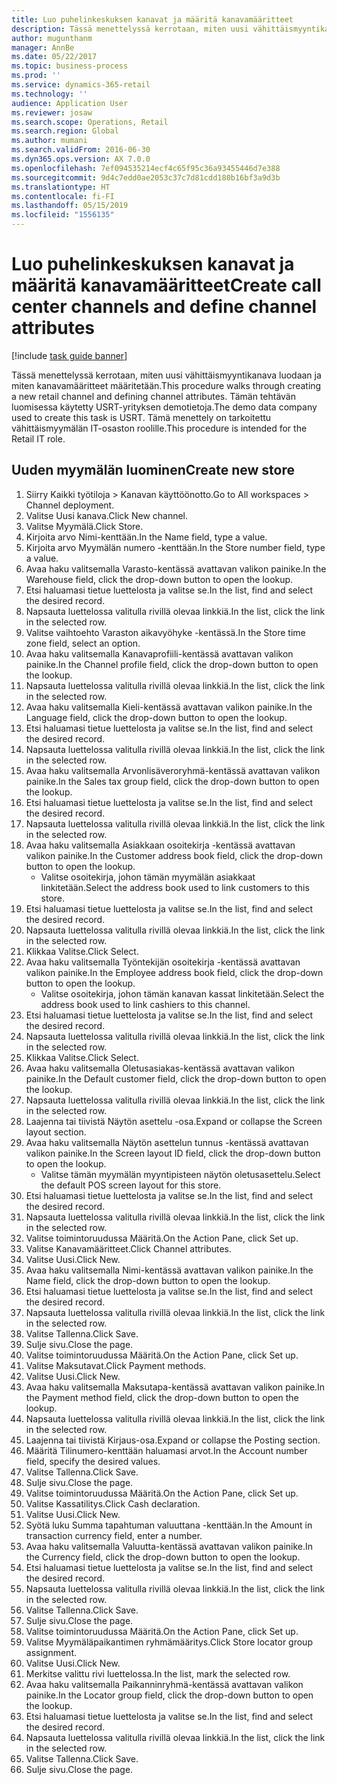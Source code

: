 ```yaml
---
title: Luo puhelinkeskuksen kanavat ja määritä kanavamääritteet
description: Tässä menettelyssä kerrotaan, miten uusi vähittäismyyntikanava luodaan ja miten kanavamääritteet määritetään.
author: mugunthanm
manager: AnnBe
ms.date: 05/22/2017
ms.topic: business-process
ms.prod: ''
ms.service: dynamics-365-retail
ms.technology: ''
audience: Application User
ms.reviewer: josaw
ms.search.scope: Operations, Retail
ms.search.region: Global
ms.author: mumani
ms.search.validFrom: 2016-06-30
ms.dyn365.ops.version: AX 7.0.0
ms.openlocfilehash: 7ef094535214ecf4c65f95c36a93455446d7e388
ms.sourcegitcommit: 9d4c7edd0ae2053c37c7d81cdd180b16bf3a9d3b
ms.translationtype: HT
ms.contentlocale: fi-FI
ms.lasthandoff: 05/15/2019
ms.locfileid: "1556135"
---
```

# <a name="create-call-center-channels-and-define-channel-attributes"></a><span data-ttu-id="66137-103">Luo puhelinkeskuksen kanavat ja määritä kanavamääritteet</span><span class="sxs-lookup"><span data-stu-id="66137-103">Create call center channels and define channel attributes</span></span>

[!include [task guide banner](../includes/task-guide-banner.md)]

<span data-ttu-id="66137-104">Tässä menettelyssä kerrotaan, miten uusi vähittäismyyntikanava luodaan ja miten kanavamääritteet määritetään.</span><span class="sxs-lookup"><span data-stu-id="66137-104">This procedure walks through creating a new retail channel and defining channel attributes.</span></span> <span data-ttu-id="66137-105">Tämän tehtävän luomisessa käytetty USRT-yrityksen demotietoja.</span><span class="sxs-lookup"><span data-stu-id="66137-105">The demo data company used to create this task is USRT.</span></span> <span data-ttu-id="66137-106">Tämä menettely on tarkoitettu vähittäismyymälän IT-osaston roolille.</span><span class="sxs-lookup"><span data-stu-id="66137-106">This procedure is intended for the Retail IT role.</span></span>


## <a name="create-new-store"></a><span data-ttu-id="66137-107">Uuden myymälän luominen</span><span class="sxs-lookup"><span data-stu-id="66137-107">Create new store</span></span>
1. <span data-ttu-id="66137-108">Siirry Kaikki työtiloja > Kanavan käyttöönotto.</span><span class="sxs-lookup"><span data-stu-id="66137-108">Go to All workspaces > Channel deployment.</span></span>
2. <span data-ttu-id="66137-109">Valitse Uusi kanava.</span><span class="sxs-lookup"><span data-stu-id="66137-109">Click New channel.</span></span>
3. <span data-ttu-id="66137-110">Valitse Myymälä.</span><span class="sxs-lookup"><span data-stu-id="66137-110">Click Store.</span></span>
4. <span data-ttu-id="66137-111">Kirjoita arvo Nimi-kenttään.</span><span class="sxs-lookup"><span data-stu-id="66137-111">In the Name field, type a value.</span></span>
5. <span data-ttu-id="66137-112">Kirjoita arvo Myymälän numero -kenttään.</span><span class="sxs-lookup"><span data-stu-id="66137-112">In the Store number field, type a value.</span></span>
6. <span data-ttu-id="66137-113">Avaa haku valitsemalla Varasto-kentässä avattavan valikon painike.</span><span class="sxs-lookup"><span data-stu-id="66137-113">In the Warehouse field, click the drop-down button to open the lookup.</span></span>
7. <span data-ttu-id="66137-114">Etsi haluamasi tietue luettelosta ja valitse se.</span><span class="sxs-lookup"><span data-stu-id="66137-114">In the list, find and select the desired record.</span></span>
8. <span data-ttu-id="66137-115">Napsauta luettelossa valitulla rivillä olevaa linkkiä.</span><span class="sxs-lookup"><span data-stu-id="66137-115">In the list, click the link in the selected row.</span></span>
9. <span data-ttu-id="66137-116">Valitse vaihtoehto Varaston aikavyöhyke -kentässä.</span><span class="sxs-lookup"><span data-stu-id="66137-116">In the Store time zone field, select an option.</span></span>
10. <span data-ttu-id="66137-117">Avaa haku valitsemalla Kanavaprofiili-kentässä avattavan valikon painike.</span><span class="sxs-lookup"><span data-stu-id="66137-117">In the Channel profile field, click the drop-down button to open the lookup.</span></span>
11. <span data-ttu-id="66137-118">Napsauta luettelossa valitulla rivillä olevaa linkkiä.</span><span class="sxs-lookup"><span data-stu-id="66137-118">In the list, click the link in the selected row.</span></span>
12. <span data-ttu-id="66137-119">Avaa haku valitsemalla Kieli-kentässä avattavan valikon painike.</span><span class="sxs-lookup"><span data-stu-id="66137-119">In the Language field, click the drop-down button to open the lookup.</span></span>
13. <span data-ttu-id="66137-120">Etsi haluamasi tietue luettelosta ja valitse se.</span><span class="sxs-lookup"><span data-stu-id="66137-120">In the list, find and select the desired record.</span></span>
14. <span data-ttu-id="66137-121">Napsauta luettelossa valitulla rivillä olevaa linkkiä.</span><span class="sxs-lookup"><span data-stu-id="66137-121">In the list, click the link in the selected row.</span></span>
15. <span data-ttu-id="66137-122">Avaa haku valitsemalla Arvonlisäveroryhmä-kentässä avattavan valikon painike.</span><span class="sxs-lookup"><span data-stu-id="66137-122">In the Sales tax group field, click the drop-down button to open the lookup.</span></span>
16. <span data-ttu-id="66137-123">Etsi haluamasi tietue luettelosta ja valitse se.</span><span class="sxs-lookup"><span data-stu-id="66137-123">In the list, find and select the desired record.</span></span>
17. <span data-ttu-id="66137-124">Napsauta luettelossa valitulla rivillä olevaa linkkiä.</span><span class="sxs-lookup"><span data-stu-id="66137-124">In the list, click the link in the selected row.</span></span>
18. <span data-ttu-id="66137-125">Avaa haku valitsemalla Asiakkaan osoitekirja -kentässä avattavan valikon painike.</span><span class="sxs-lookup"><span data-stu-id="66137-125">In the Customer address book field, click the drop-down button to open the lookup.</span></span>
    * <span data-ttu-id="66137-126">Valitse osoitekirja, johon tämän myymälän asiakkaat linkitetään.</span><span class="sxs-lookup"><span data-stu-id="66137-126">Select the address book used to link customers to this store.</span></span>  
19. <span data-ttu-id="66137-127">Etsi haluamasi tietue luettelosta ja valitse se.</span><span class="sxs-lookup"><span data-stu-id="66137-127">In the list, find and select the desired record.</span></span>
20. <span data-ttu-id="66137-128">Napsauta luettelossa valitulla rivillä olevaa linkkiä.</span><span class="sxs-lookup"><span data-stu-id="66137-128">In the list, click the link in the selected row.</span></span>
21. <span data-ttu-id="66137-129">Klikkaa Valitse.</span><span class="sxs-lookup"><span data-stu-id="66137-129">Click Select.</span></span>
22. <span data-ttu-id="66137-130">Avaa haku valitsemalla Työntekijän osoitekirja -kentässä avattavan valikon painike.</span><span class="sxs-lookup"><span data-stu-id="66137-130">In the Employee address book field, click the drop-down button to open the lookup.</span></span>
    * <span data-ttu-id="66137-131">Valitse osoitekirja, johon tämän kanavan kassat linkitetään.</span><span class="sxs-lookup"><span data-stu-id="66137-131">Select the address book used to link cashiers to this channel.</span></span>  
23. <span data-ttu-id="66137-132">Etsi haluamasi tietue luettelosta ja valitse se.</span><span class="sxs-lookup"><span data-stu-id="66137-132">In the list, find and select the desired record.</span></span>
24. <span data-ttu-id="66137-133">Napsauta luettelossa valitulla rivillä olevaa linkkiä.</span><span class="sxs-lookup"><span data-stu-id="66137-133">In the list, click the link in the selected row.</span></span>
25. <span data-ttu-id="66137-134">Klikkaa Valitse.</span><span class="sxs-lookup"><span data-stu-id="66137-134">Click Select.</span></span>
26. <span data-ttu-id="66137-135">Avaa haku valitsemalla Oletusasiakas-kentässä avattavan valikon painike.</span><span class="sxs-lookup"><span data-stu-id="66137-135">In the Default customer field, click the drop-down button to open the lookup.</span></span>
27. <span data-ttu-id="66137-136">Napsauta luettelossa valitulla rivillä olevaa linkkiä.</span><span class="sxs-lookup"><span data-stu-id="66137-136">In the list, click the link in the selected row.</span></span>
28. <span data-ttu-id="66137-137">Laajenna tai tiivistä Näytön asettelu -osa.</span><span class="sxs-lookup"><span data-stu-id="66137-137">Expand or collapse the Screen layout section.</span></span>
29. <span data-ttu-id="66137-138">Avaa haku valitsemalla Näytön asettelun tunnus -kentässä avattavan valikon painike.</span><span class="sxs-lookup"><span data-stu-id="66137-138">In the Screen layout ID field, click the drop-down button to open the lookup.</span></span>
    * <span data-ttu-id="66137-139">Valitse tämän myymälän myyntipisteen näytön oletusasettelu.</span><span class="sxs-lookup"><span data-stu-id="66137-139">Select the default POS screen layout for this store.</span></span>  
30. <span data-ttu-id="66137-140">Etsi haluamasi tietue luettelosta ja valitse se.</span><span class="sxs-lookup"><span data-stu-id="66137-140">In the list, find and select the desired record.</span></span>
31. <span data-ttu-id="66137-141">Napsauta luettelossa valitulla rivillä olevaa linkkiä.</span><span class="sxs-lookup"><span data-stu-id="66137-141">In the list, click the link in the selected row.</span></span>
32. <span data-ttu-id="66137-142">Valitse toimintoruudussa Määritä.</span><span class="sxs-lookup"><span data-stu-id="66137-142">On the Action Pane, click Set up.</span></span>
33. <span data-ttu-id="66137-143">Valitse Kanavamääritteet.</span><span class="sxs-lookup"><span data-stu-id="66137-143">Click Channel attributes.</span></span>
34. <span data-ttu-id="66137-144">Valitse Uusi.</span><span class="sxs-lookup"><span data-stu-id="66137-144">Click New.</span></span>
35. <span data-ttu-id="66137-145">Avaa haku valitsemalla Nimi-kentässä avattavan valikon painike.</span><span class="sxs-lookup"><span data-stu-id="66137-145">In the Name field, click the drop-down button to open the lookup.</span></span>
36. <span data-ttu-id="66137-146">Etsi haluamasi tietue luettelosta ja valitse se.</span><span class="sxs-lookup"><span data-stu-id="66137-146">In the list, find and select the desired record.</span></span>
37. <span data-ttu-id="66137-147">Napsauta luettelossa valitulla rivillä olevaa linkkiä.</span><span class="sxs-lookup"><span data-stu-id="66137-147">In the list, click the link in the selected row.</span></span>
38. <span data-ttu-id="66137-148">Valitse Tallenna.</span><span class="sxs-lookup"><span data-stu-id="66137-148">Click Save.</span></span>
39. <span data-ttu-id="66137-149">Sulje sivu.</span><span class="sxs-lookup"><span data-stu-id="66137-149">Close the page.</span></span>
40. <span data-ttu-id="66137-150">Valitse toimintoruudussa Määritä.</span><span class="sxs-lookup"><span data-stu-id="66137-150">On the Action Pane, click Set up.</span></span>
41. <span data-ttu-id="66137-151">Valitse Maksutavat.</span><span class="sxs-lookup"><span data-stu-id="66137-151">Click Payment methods.</span></span>
42. <span data-ttu-id="66137-152">Valitse Uusi.</span><span class="sxs-lookup"><span data-stu-id="66137-152">Click New.</span></span>
43. <span data-ttu-id="66137-153">Avaa haku valitsemalla Maksutapa-kentässä avattavan valikon painike.</span><span class="sxs-lookup"><span data-stu-id="66137-153">In the Payment method field, click the drop-down button to open the lookup.</span></span>
44. <span data-ttu-id="66137-154">Napsauta luettelossa valitulla rivillä olevaa linkkiä.</span><span class="sxs-lookup"><span data-stu-id="66137-154">In the list, click the link in the selected row.</span></span>
45. <span data-ttu-id="66137-155">Laajenna tai tiivistä Kirjaus-osa.</span><span class="sxs-lookup"><span data-stu-id="66137-155">Expand or collapse the Posting section.</span></span>
46. <span data-ttu-id="66137-156">Määritä Tilinumero-kenttään haluamasi arvot.</span><span class="sxs-lookup"><span data-stu-id="66137-156">In the Account number field, specify the desired values.</span></span>
47. <span data-ttu-id="66137-157">Valitse Tallenna.</span><span class="sxs-lookup"><span data-stu-id="66137-157">Click Save.</span></span>
48. <span data-ttu-id="66137-158">Sulje sivu.</span><span class="sxs-lookup"><span data-stu-id="66137-158">Close the page.</span></span>
49. <span data-ttu-id="66137-159">Valitse toimintoruudussa Määritä.</span><span class="sxs-lookup"><span data-stu-id="66137-159">On the Action Pane, click Set up.</span></span>
50. <span data-ttu-id="66137-160">Valitse Kassatilitys.</span><span class="sxs-lookup"><span data-stu-id="66137-160">Click Cash declaration.</span></span>
51. <span data-ttu-id="66137-161">Valitse Uusi.</span><span class="sxs-lookup"><span data-stu-id="66137-161">Click New.</span></span>
52. <span data-ttu-id="66137-162">Syötä luku Summa tapahtuman valuuttana -kenttään.</span><span class="sxs-lookup"><span data-stu-id="66137-162">In the Amount in transaction currency field, enter a number.</span></span>
53. <span data-ttu-id="66137-163">Avaa haku valitsemalla Valuutta-kentässä avattavan valikon painike.</span><span class="sxs-lookup"><span data-stu-id="66137-163">In the Currency field, click the drop-down button to open the lookup.</span></span>
54. <span data-ttu-id="66137-164">Etsi haluamasi tietue luettelosta ja valitse se.</span><span class="sxs-lookup"><span data-stu-id="66137-164">In the list, find and select the desired record.</span></span>
55. <span data-ttu-id="66137-165">Napsauta luettelossa valitulla rivillä olevaa linkkiä.</span><span class="sxs-lookup"><span data-stu-id="66137-165">In the list, click the link in the selected row.</span></span>
56. <span data-ttu-id="66137-166">Valitse Tallenna.</span><span class="sxs-lookup"><span data-stu-id="66137-166">Click Save.</span></span>
57. <span data-ttu-id="66137-167">Sulje sivu.</span><span class="sxs-lookup"><span data-stu-id="66137-167">Close the page.</span></span>
58. <span data-ttu-id="66137-168">Valitse toimintoruudussa Määritä.</span><span class="sxs-lookup"><span data-stu-id="66137-168">On the Action Pane, click Set up.</span></span>
59. <span data-ttu-id="66137-169">Valitse Myymäläpaikantimen ryhmämääritys.</span><span class="sxs-lookup"><span data-stu-id="66137-169">Click Store locator group assignment.</span></span>
60. <span data-ttu-id="66137-170">Valitse Uusi.</span><span class="sxs-lookup"><span data-stu-id="66137-170">Click New.</span></span>
61. <span data-ttu-id="66137-171">Merkitse valittu rivi luettelossa.</span><span class="sxs-lookup"><span data-stu-id="66137-171">In the list, mark the selected row.</span></span>
62. <span data-ttu-id="66137-172">Avaa haku valitsemalla Paikanninryhmä-kentässä avattavan valikon painike.</span><span class="sxs-lookup"><span data-stu-id="66137-172">In the Locator group field, click the drop-down button to open the lookup.</span></span>
63. <span data-ttu-id="66137-173">Etsi haluamasi tietue luettelosta ja valitse se.</span><span class="sxs-lookup"><span data-stu-id="66137-173">In the list, find and select the desired record.</span></span>
64. <span data-ttu-id="66137-174">Napsauta luettelossa valitulla rivillä olevaa linkkiä.</span><span class="sxs-lookup"><span data-stu-id="66137-174">In the list, click the link in the selected row.</span></span>
65. <span data-ttu-id="66137-175">Valitse Tallenna.</span><span class="sxs-lookup"><span data-stu-id="66137-175">Click Save.</span></span>
66. <span data-ttu-id="66137-176">Sulje sivu.</span><span class="sxs-lookup"><span data-stu-id="66137-176">Close the page.</span></span>

